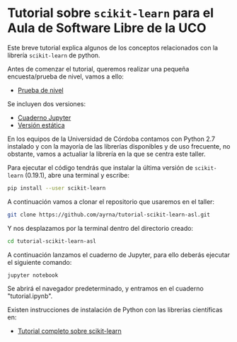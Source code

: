 # Tutorial sobre `scikit-learn` para el Aula de Software Libre de la UCO
Este breve tutorial explica algunos de los conceptos relacionados con la librería `scikit-learn` de python.

Antes de comenzar el tutorial, queremos realizar una pequeña encuesta/prueba de nivel, vamos a ello:

- [Prueba de nivel](https://goo.gl/forms/riFbbsX2maZm0kjI2)

Se incluyen dos versiones:

- [Cuaderno Jupyter](tutorial.ipynb)
- [Versión estática](https://rawgit.com/ayrna/tutorial-scikit-learn-asl/master/tutorial.html)

En los equipos de la Universidad de Córdoba contamos con Python 2.7 instalado y con la mayoría de las librerías disponibles y de uso frecuente, no obstante, vamos a actualiar la librería en la que se centra este taller.

Para ejecutar el código tendrás que instalar la última versión de `scikit-learn` (0.19.1), abre una terminal y escribe:
```bash
pip install --user scikit-learn
```

A continuación vamos a clonar el repositorio que usaremos en el taller:
```bash
git clone https://github.com/ayrna/tutorial-scikit-learn-asl.git
```

Y nos desplazamos por la terminal dentro del directorio creado:
```bash
cd tutorial-scikit-learn-asl
```

A continuación lanzamos el cuaderno de Jupyter, para ello deberás ejecutar el siguiente comando:
```bash
jupyter notebook
```
Se abrirá el navegador predeterminado, y entramos en el cuaderno "tutorial.ipynb".


Existen instrucciones de instalación de Python con las librerías científicas en:

- [Tutorial completo sobre scikit-learn](https://github.com/pagutierrez/tutorial-sklearn)


